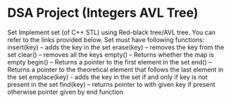 # DSA Project (Integers AVL Tree)
Set
Implement set (of C++ STL) using Red-black tree/AVL tree.
You can refer to the links provided below.
Set must have following functions:
insert(key) – adds the key in the set
erase(key) – removes the key from the set
clear() – removes all the keys
empty() – Returns whether the map is empty
begin() – Returns a pointer to the first element in the set
end() – Returns a pointer to the theoretical element that follows the last element in the set
emplace(key) - adds the key in the set if and only if key is not present in the set
find(key) – returns pointer to with given key if present otherwise pointer given by end
function

